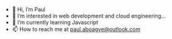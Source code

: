 - 👋 Hi, I’m Paul 
- 👀 I’m interested in web development and cloud engineering...
- 🌱 I’m currently learning Javascript
- 📫 How to reach me at paul.aboagye@outlook.com

<!---
mayor-creator/mayor-creator is a ✨ special ✨ repository because its `README.md` (this file) appears on your GitHub profile.
You can click the Preview link to take a look at your changes.
--->
